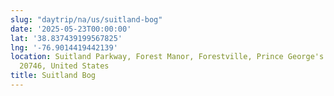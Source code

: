 ```yaml
---
slug: "daytrip/na/us/suitland-bog"
date: '2025-05-23T00:00:00'
lat: '38.837439199567825'
lng: '-76.9014419442139'
location: Suitland Parkway, Forest Manor, Forestville, Prince George's County, Maryland,
  20746, United States
title: Suitland Bog
---
```



